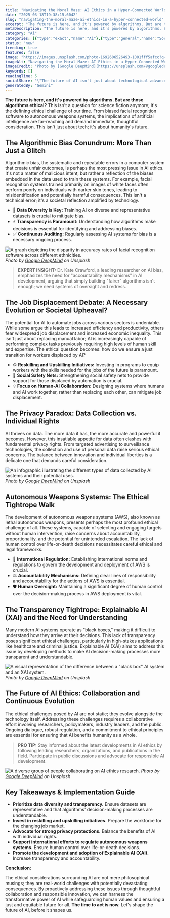 ```yaml
---
title: "Navigating the Moral Maze: AI Ethics in a Hyper-Connected World"
date: "2025-03-18T19:38:15.604Z"
slug: "navigating-the-moral-maze-ai-ethics-in-a-hyper-connected-world"
excerpt: "The future is here, and it's powered by algorithms. But are those algorithms ethical?  This isn't a question for science fiction anymore; it's the defining ethical challenge of our time.  From biased facial recognition software to autonomous weapons systems, the implications of artificial intelligence are far-reaching and demand immediate, thoughtful consideration.  This isn't just about tech; it's about humanity's future."
metaDescription: "The future is here, and it's powered by algorithms. But are those algorithms ethical?  This isn't a question for science fiction anymore; it's the defining..."
category: "Ai"
categories: [{"type":"exact","name":"Ai"},{"type":"general","name":"Society"},{"type":"medium","name":"Law"},{"type":"specific","name":"Bias Mitigation"},{"type":"niche","name":"Algorithmic Transparency"}]
status: "new"
trending: true
featured: false
image: "https://images.unsplash.com/photo-1692606526493-1001fff5afcc?q=85&w=1200&fit=max&fm=webp&auto=compress"
imageAlt: "Navigating the Moral Maze: AI Ethics in a Hyper-Connected World"
imageCredit: "Photo by [Google DeepMind](https://unsplash.com/@googledeepmind) on Unsplash"
keywords: []
readingTime: 5
socialShare: "\"The future of AI isn't just about technological advancement; it's about ethical responsibility.  Are we building a future that benefits all of humanity, or only a select few?\""
generatedBy: "Gemini"
---
```




**The future is here, and it's powered by algorithms. But are those algorithms ethical?**  This isn't a question for science fiction anymore; it's the defining ethical challenge of our time.  From biased facial recognition software to autonomous weapons systems, the implications of artificial intelligence are far-reaching and demand immediate, thoughtful consideration.  This isn't just about tech; it's about humanity's future.

## The Algorithmic Bias Conundrum:  More Than Just a Glitch

Algorithmic bias, the systematic and repeatable errors in a computer system that create unfair outcomes, is perhaps the most pressing issue in AI ethics. It's not a matter of malicious intent, but rather a reflection of the biases embedded in the data used to train these systems.  For example, facial recognition systems trained primarily on images of white faces often perform poorly on individuals with darker skin tones, leading to misidentification and potentially harmful consequences.  This isn't a technical error; it's a societal reflection amplified by technology.

* 🔑 **Data Diversity is Key:**  Training AI on diverse and representative datasets is crucial to mitigate bias.
* ⚡ **Transparency is Paramount:**  Understanding how algorithms make decisions is essential for identifying and addressing biases.
* ✅ **Continuous Auditing:**  Regularly assessing AI systems for bias is a necessary ongoing process.

![A graph depicting the disparity in accuracy rates of facial recognition software across different ethnicities.](https://images.unsplash.com/photo-1717501219905-2711c58ab655?q=85&w=1200&fit=max&fm=webp&auto=compress)
*Photo by [Google DeepMind](https://unsplash.com/@googledeepmind) on Unsplash*

> **EXPERT INSIGHT:** Dr. Kate Crawford, a leading researcher on AI bias, emphasizes the need for "accountability mechanisms" in AI development, arguing that simply building "fairer" algorithms isn't enough; we need systems of oversight and redress.

## The Job Displacement Debate:  A Necessary Evolution or Societal Upheaval?

The potential for AI to automate jobs across various sectors is undeniable.  While some argue this leads to increased efficiency and productivity, others fear widespread job displacement and increased economic inequality. This isn't just about replacing manual labor; AI is increasingly capable of performing complex tasks previously requiring high levels of human skill and expertise.  The ethical question becomes: how do we ensure a just transition for workers displaced by AI?

*  ⚙️ **Reskilling and Upskilling Initiatives:**  Investing in programs to equip workers with the skills needed for the jobs of the future is paramount.
*  🤝 **Social Safety Nets:**  Strengthening social safety nets to provide support for those displaced by automation is crucial.
*  💡 **Focus on Human-AI Collaboration:**  Designing systems where humans and AI work together, rather than replacing each other, can mitigate job displacement.

## The Privacy Paradox:  Data Collection vs. Individual Rights

AI thrives on data.  The more data it has, the more accurate and powerful it becomes.  However, this insatiable appetite for data often clashes with fundamental privacy rights.  From targeted advertising to surveillance technologies, the collection and use of personal data raise serious ethical concerns.  The balance between innovation and individual liberties is a delicate one that demands careful consideration.

![An infographic illustrating the different types of data collected by AI systems and their potential uses.](https://images.unsplash.com/photo-1692606526493-1001fff5afcc?q=85&w=1200&fit=max&fm=webp&auto=compress)
*Photo by [Google DeepMind](https://unsplash.com/@googledeepmind) on Unsplash*

## Autonomous Weapons Systems:  The Ethical Tightrope Walk

The development of autonomous weapons systems (AWS), also known as lethal autonomous weapons, presents perhaps the most profound ethical challenge of all.  These systems, capable of selecting and engaging targets without human intervention, raise concerns about accountability, proportionality, and the potential for unintended escalation.  The lack of human control over life-or-death decisions necessitates careful ethical and legal frameworks.

* 🚫 **International Regulation:**  Establishing international norms and regulations to govern the development and deployment of AWS is crucial.
* ⚖️ **Accountability Mechanisms:**  Defining clear lines of responsibility and accountability for the actions of AWS is essential.
*  🛡️ **Human Oversight:**  Maintaining a significant degree of human control over the decision-making process in AWS deployment is vital.

## The Transparency Tightrope:  Explainable AI (XAI) and the Need for Understanding

Many modern AI systems operate as "black boxes," making it difficult to understand how they arrive at their decisions. This lack of transparency poses significant ethical challenges, particularly in high-stakes applications like healthcare and criminal justice.  Explainable AI (XAI) aims to address this issue by developing methods to make AI decision-making processes more transparent and understandable.

![A visual representation of the difference between a "black box" AI system and an XAI system.](https://images.unsplash.com/photo-1717501219716-b93a67d2f7b2?q=85&w=1200&fit=max&fm=webp&auto=compress)
*Photo by [Google DeepMind](https://unsplash.com/@googledeepmind) on Unsplash*

## The Future of AI Ethics:  Collaboration and Continuous Evolution

The ethical challenges posed by AI are not static; they evolve alongside the technology itself.  Addressing these challenges requires a collaborative effort involving researchers, policymakers, industry leaders, and the public.  Ongoing dialogue, robust regulation, and a commitment to ethical principles are essential for ensuring that AI benefits humanity as a whole.

> **PRO TIP:** Stay informed about the latest developments in AI ethics by following leading researchers, organizations, and publications in the field. Participate in public discussions and advocate for responsible AI development.

![A diverse group of people collaborating on AI ethics research.](https://images.unsplash.com/photo-1717501218424-b4724c7882bd?q=85&w=1200&fit=max&fm=webp&auto=compress)
*Photo by [Google DeepMind](https://unsplash.com/@googledeepmind) on Unsplash*

## Key Takeaways & Implementation Guide

* **Prioritize data diversity and transparency.**  Ensure datasets are representative and that algorithms' decision-making processes are understandable.
* **Invest in reskilling and upskilling initiatives.** Prepare the workforce for the changing job market.
* **Advocate for strong privacy protections.**  Balance the benefits of AI with individual rights.
* **Support international efforts to regulate autonomous weapons systems.**  Ensure human control over life-or-death decisions.
* **Promote the development and adoption of Explainable AI (XAI).** Increase transparency and accountability.

**Conclusion:**

The ethical considerations surrounding AI are not mere philosophical musings; they are real-world challenges with potentially devastating consequences.  By proactively addressing these issues through thoughtful collaboration and responsible innovation, we can harness the transformative power of AI while safeguarding human values and ensuring a just and equitable future for all.  **The time to act is now.** Let's shape the future of AI, before it shapes us.



<div class="reading-progress-container">
  <div id="reading-progress" class="reading-progress"></div>
</div>
